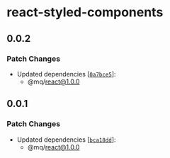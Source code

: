 # react-styled-components

## 0.0.2

### Patch Changes

- Updated dependencies [[`0a7bce5`](https://github.com/ethan-heo/mq/commit/0a7bce5c06b8d0fc1bc63d1a3af75daae52808ab)]:
    - @mq/react@1.0.0

## 0.0.1

### Patch Changes

- Updated dependencies [[`bca18dd`](https://github.com/ethan-heo/mq/commit/bca18ddd78cb9c9f6042f339bb2bded094b09f0a)]:
    - @mq/react@1.0.0
